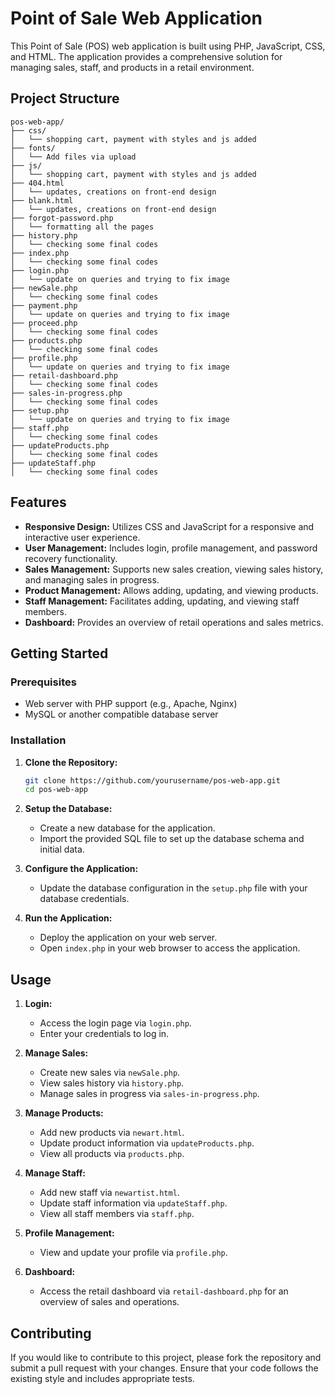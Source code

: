 
# Point of Sale Web Application

This Point of Sale (POS) web application is built using PHP, JavaScript, CSS, and HTML. The application provides a comprehensive solution for managing sales, staff, and products in a retail environment.

## Project Structure

```
pos-web-app/
├── css/
│   └── shopping cart, payment with styles and js added
├── fonts/
│   └── Add files via upload
├── js/
│   └── shopping cart, payment with styles and js added
├── 404.html
│   └── updates, creations on front-end design
├── blank.html
│   └── updates, creations on front-end design
├── forgot-password.php
│   └── formatting all the pages
├── history.php
│   └── checking some final codes
├── index.php
│   └── checking some final codes
├── login.php
│   └── update on queries and trying to fix image
├── newSale.php
│   └── checking some final codes
├── payment.php
│   └── update on queries and trying to fix image
├── proceed.php
│   └── checking some final codes
├── products.php
│   └── checking some final codes
├── profile.php
│   └── update on queries and trying to fix image
├── retail-dashboard.php
│   └── checking some final codes
├── sales-in-progress.php
│   └── checking some final codes
├── setup.php
│   └── update on queries and trying to fix image
├── staff.php
│   └── checking some final codes
├── updateProducts.php
│   └── checking some final codes
├── updateStaff.php
│   └── checking some final codes
```

## Features

- **Responsive Design:** Utilizes CSS and JavaScript for a responsive and interactive user experience.
- **User Management:** Includes login, profile management, and password recovery functionality.
- **Sales Management:** Supports new sales creation, viewing sales history, and managing sales in progress.
- **Product Management:** Allows adding, updating, and viewing products.
- **Staff Management:** Facilitates adding, updating, and viewing staff members.
- **Dashboard:** Provides an overview of retail operations and sales metrics.

## Getting Started

### Prerequisites

- Web server with PHP support (e.g., Apache, Nginx)
- MySQL or another compatible database server

### Installation

1. **Clone the Repository:**
    ```bash
    git clone https://github.com/yourusername/pos-web-app.git
    cd pos-web-app
    ```

2. **Setup the Database:**
    - Create a new database for the application.
    - Import the provided SQL file to set up the database schema and initial data.

3. **Configure the Application:**
    - Update the database configuration in the `setup.php` file with your database credentials.

4. **Run the Application:**
    - Deploy the application on your web server.
    - Open `index.php` in your web browser to access the application.

## Usage

1. **Login:**
    - Access the login page via `login.php`.
    - Enter your credentials to log in.

2. **Manage Sales:**
    - Create new sales via `newSale.php`.
    - View sales history via `history.php`.
    - Manage sales in progress via `sales-in-progress.php`.

3. **Manage Products:**
    - Add new products via `newart.html`.
    - Update product information via `updateProducts.php`.
    - View all products via `products.php`.

4. **Manage Staff:**
    - Add new staff via `newartist.html`.
    - Update staff information via `updateStaff.php`.
    - View all staff members via `staff.php`.

5. **Profile Management:**
    - View and update your profile via `profile.php`.

6. **Dashboard:**
    - Access the retail dashboard via `retail-dashboard.php` for an overview of sales and operations.

## Contributing

If you would like to contribute to this project, please fork the repository and submit a pull request with your changes. Ensure that your code follows the existing style and includes appropriate tests.

